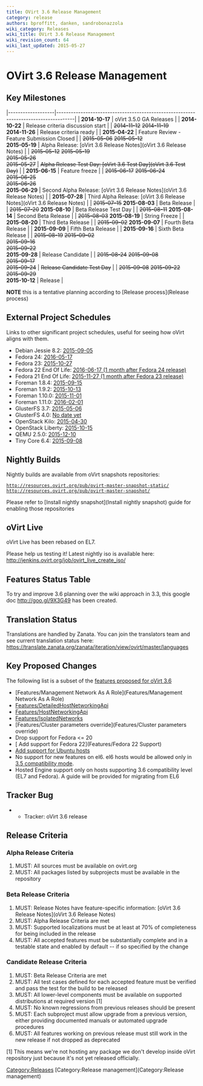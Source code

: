 ```yaml
---
title: OVirt 3.6 Release Management
category: release
authors: bproffitt, danken, sandrobonazzola
wiki_category: Releases
wiki_title: OVirt 3.6 Release Management
wiki_revision_count: 64
wiki_last_updated: 2015-05-27
---
```


# OVirt 3.6 Release Management

## Key Milestones

|-------------------|-------------------------------------------------------------------------------------|
| **2014-10-17**    | oVirt 3.5.0 GA Releases                                                             |
| **2014-10-22**    | Release criteria discussion start                                                   |
| <s>2014-11-12</s> 
 <s>2014-11-19</s>  
 **2014-11-26**     | Release criteria ready                                                              |
| **2015-04-22**    | Feature Review - Feature Submission Closed                                          |
| <s>2015-05-06</s> 
 <s>2015-05-12</s>  
 **2015-05-19**     | Alpha Release: [oVirt 3.6 Release Notes](oVirt 3.6 Release Notes)        |
| <s>2015-05-12</s> 
 <s>2015-05-19</s>  
 <s>2015-05-26</s>  
 <s>2015-05-27</s>  | <s>Alpha Release Test Day: [oVirt 3.6 Test Day](oVirt 3.6 Test Day)</s>  |
| **2015-06-15**    | Feature freeze                                                                      |
| <s>2015-06-17</s> 
 <s>2015-06-24</s>  
 <s>2015-06-25</s>  
 <s>2015-06-26</s>  
 **2015-06-29**     | Second Alpha Release: [oVirt 3.6 Release Notes](oVirt 3.6 Release Notes) |
| **2015-07-28**    | Third Alpha Release: [oVirt 3.6 Release Notes](oVirt 3.6 Release Notes)  |
| <s>2015-07-15</s> 
 **2015-08-03**     | Beta Release                                                                        |
| <s>2015-07-20</s> 
 **2015-08-10**     | Beta Release Test Day                                                               |
| <s>2015-08-11</s> 
 **2015-08-14**     | Second Beta Release                                                                 |
| <s>2015-08-03</s> 
 **2015-08-19**     | String Freeze                                                                       |
| **2015-08-20**    | Third Beta Release                                                                  |
| <s>2015-09-02</s> 
 **2015-09-07**     | Fourth Beta Release                                                                 |
| **2015-09-09**    | Fifth Beta Release                                                                  |
| **2015-09-16**    | Sixth Beta Release                                                                  |
| <s>2015-08-19</s> 
 <s>2015-09-02</s>  
 <s>2015-09-16</s>  
 <s>2015-09-22</s>  
 **2015-09-28**     | Release Candidate                                                                   |
| <s>2015-08-24</s> 
 <s>2015-09-08</s>  
 <s>2015-09-17</s>  
 <s>2015-09-24</s>  | <s>Release Candidate Test Day</s>                                                   |
| <s>2015-09-08</s> 
 <s>2015-09-22</s>  
 <s>2015-09-29</s>  
 **2015-10-12**     | Release                                                                             |

**NOTE** this is a tentative planning according to [Release process](Release process)

## External Project Schedules

Links to other significant project schedules, useful for seeing how oVirt aligns with them.

*   Debian Jessie 8.2: [2015-09-05](https://lists.debian.org/debian-announce/2015/msg00003.html)
*   Fedora 24: [2016-05-17](https://fedoraproject.org/wiki/Releases/23/Schedule)
*   Fedora 23: [2015-10-27](https://fedoraproject.org/wiki/Releases/23/Schedule)
*   Fedora 22 End Of Life: [2016-06-17 (1 month after Fedora 24 release)](https://fedoraproject.org/wiki/Releases/24/Schedule)
*   Fedora 21 End Of Life: [2015-11-27 (1 month after Fedora 23 release)](https://fedoraproject.org/wiki/Releases/23/Schedule)
*   Foreman 1.8.4: [2015-09-15](http://projects.theforeman.org/rb/releases/foreman)
*   Foreman 1.9.2: [2015-10-13](http://projects.theforeman.org/rb/releases/foreman)
*   Foreman 1.10.0: [2015-11-01](http://projects.theforeman.org/rb/releases/foreman)
*   Foreman 1.11.0: [2016-02-01](http://projects.theforeman.org/rb/releases/foreman)
*   GlusterFS 3.7: [2015-05-06](http://www.gluster.org/community/documentation/index.php/Planning37)
*   GlusterFS 4.0: [No date yet](http://www.gluster.org/community/documentation/index.php/Planning40)
*   OpenStack Kilo: [2015-04-30](https://wiki.openstack.org/wiki/Kilo_Release_Schedule)
*   OpenStack Liberty: [2015-10-15](https://wiki.openstack.org/wiki/Liberty_Release_Schedule)
*   QEMU 2.5.0: [2015-12-10](http://wiki.qemu.org/Planning/2.5)
*   Tiny Core 6.4: [2015-09-08](http://forum.tinycorelinux.net/index.php/topic,18818.0.html)

## Nightly Builds

Nightly builds are available from oVirt snapshots repositories:

[`http://resources.ovirt.org/pub/ovirt-master-snapshot-static/`](http://resources.ovirt.org/pub/ovirt-master-snapshot-static/)
[`http://resources.ovirt.org/pub/ovirt-master-snapshot/`](http://resources.ovirt.org/pub/ovirt-master-snapshot/)

Please refer to [Install nightly snapshot](Install nightly snapshot) guide for enabling those repositories

## oVirt Live

oVirt Live has been rebased on EL7.

Please help us testing it! Latest nightly iso is available here: <http://jenkins.ovirt.org/job/ovirt_live_create_iso/>

## Features Status Table

To try and improve 3.6 planning over the wiki approach in 3.3, this google doc <http://goo.gl/9X3G49> has been created.

## Translation Status

Translations are handled by Zanata. You can join the translators team and see current translation status here:
<https://translate.zanata.org/zanata/iteration/view/ovirt/master/languages>

## Key Proposed Changes

The following list is a subset of the [features proposed for oVirt 3.6](http://www.ovirt.org/Category:OVirt_3.6_Proposed_Feature)

*   [Features/Management Network As A Role](Features/Management Network As A Role)
*   [Features/DetailedHostNetworkingApi](Features/DetailedHostNetworkingApi)
*   [Features/HostNetworkingApi](Features/HostNetworkingApi)
*   [Features/IsolatedNetworks](Features/IsolatedNetworks)
*   [Features/Cluster parameters override](Features/Cluster parameters override)
*   Drop support for Fedora <= 20
*   [ Add support for Fedora 22](Features/Fedora 22 Support)
*   [ Add support for Ubuntu hosts](Features/Debian_support_for_hosts)
*   No support for new features on el6. el6 hosts would be allowed only in [3.5 compatibility mode](http://lists.ovirt.org/pipermail/users/2014-September/027421.html).
*   Hosted Engine support only on hosts supporting 3.6 compatibility level (EL7 and Fedora). A guide will be provided for migrating from EL6

## Tracker Bug

*   - Tracker: oVirt 3.6 release

## Release Criteria

### Alpha Release Criteria

1.  MUST: All sources must be available on ovirt.org
2.  MUST: All packages listed by subprojects must be available in the repository

### Beta Release Criteria

1.  MUST: Release Notes have feature-specific information: [oVirt 3.6 Release Notes](oVirt 3.6 Release Notes)
2.  MUST: Alpha Release Criteria are met
3.  MUST: Supported localizations must be at least at 70% of completeness for being included in the release
4.  MUST: All accepted features must be substantially complete and in a testable state and enabled by default -- if so specified by the change

### Candidate Release Criteria

1.  MUST: Beta Release Criteria are met
2.  MUST: All test cases defined for each accepted feature must be verified and pass the test for the build to be released
3.  MUST: All lower-level components must be available on supported distributions at required version [1]
4.  MUST: No known regressions from previous releases should be present
5.  MUST: Each subproject must allow upgrade from a previous version, either providing documented manuals or automated upgrade procedures
6.  MUST: All features working on previous release must still work in the new release if not dropped as deprecated

[1] This means we're not hosting any package we don't develop inside oVirt repository just because it's not yet released officially.

<Category:Releases> [Category:Release management](Category:Release management)
